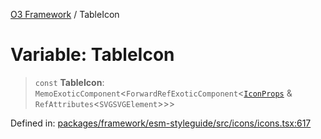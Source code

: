 [O3 Framework](../API.md) / TableIcon

# Variable: TableIcon

> `const` **TableIcon**: `MemoExoticComponent`\<`ForwardRefExoticComponent`\<[`IconProps`](../type-aliases/IconProps.md) & `RefAttributes`\<`SVGSVGElement`\>\>\>

Defined in: [packages/framework/esm-styleguide/src/icons/icons.tsx:617](https://github.com/its-kios09/openmrs-esm-core/blob/main/packages/framework/esm-styleguide/src/icons/icons.tsx#L617)
